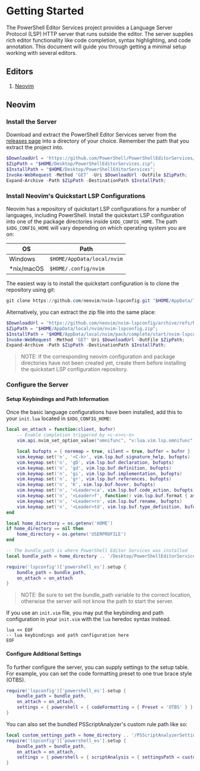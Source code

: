 # Getting Started
The PowerShell Editor Services project provides a Language Server Protocol (LSP)
HTTP server that runs outside the editor.  The server supplies rich editor
functionality like code completion, syntax highlighting, and code annotation.
This document will guide you through getting a minimal setup working with
several editors.

## Editors
1. [Neovim](#neovim)

## Neovim

### Install the Server
Download and extract the PowerShell Editor Services server from the
[releases page](https://github.com/PowerShell/PowerShellEditorServices/releases)
into a directory of your choice.  Remember the path that you extract the
project into.
```powershell
$DownloadUrl = 'https://github.com/PowerShell/PowerShellEditorServices/releases/latest/download/PowerShellEditorServices.zip';
$ZipPath = "$HOME/Desktop/PowerShellEditorServices.zip";
$InstallPath = "$HOME/Desktop/PowerShellEditorServices";
Invoke-WebRequest -Method 'GET' -Uri $DownloadUrl -OutFile $ZipPath;
Expand-Archive -Path $ZipPath -DestinationPath $InstallPath;
```

### Install Neovim's Quickstart LSP Configurations
Neovim has a repository of quickstart LSP configurations for a number of
languages, including PowerShell.  Install the quickstart LSP configuration into
one of the package directories inside `$XDG_CONFIG_HOME`.  The path
`$XDG_CONFIG_HOME` will vary depending on which operating system you are on:

| OS         | Path                       |
| ---------- | -------------------------- |
| Windows    | `$HOME/AppData/local/nvim` |
| *nix/macOS | `$HOME/.config/nvim`       |

The easiest way is to install the quickstart configuration is to clone the
repository using git:
```powershell
git clone https://github.com/neovim/nvim-lspconfig.git "$HOME/AppData/local/nvim/pack/complete/start/nvim-lspconfig"
```

Alternatively, you can extract the zip file into the same place:
```powershell
$DownloadUrl = 'https://github.com/neovim/nvim-lspconfig/archive/refs/heads/master.zip';
$ZipPath = "$HOME/AppData/local/nvim/nvim-lspconfig.zip";
$InstallPath = "$HOME/AppData/local/nvim/pack/complete/start/nvim-lspconfig";
Invoke-WebRequest -Method 'GET' Uri $DownloadUrl -OutFile $ZipPath;
Expand-Archive -Path $ZipPath -DestinationPath $InstallPath;
```

> NOTE: If the corresponding neovim configuration and package directories have
> not been created yet, create them before installing the quickstart LSP
> configuration repository.

### Configure the Server

#### Setup Keybindings and Path Information
Once the basic language configurations have been installed, add this to your
`init.lua` located in `$XDG_CONFIG_HOME`:
```lua
local on_attach = function(client, bufnr)
	-- Enable completion triggered by <c-x><c-o>
	vim.api.nvim_set_option_value("omnifunc", "v:lua.vim.lsp.omnifunc", { buf = bufnr })

	local bufopts = { noremap = true, silent = true, buffer = bufnr }
	vim.keymap.set('n', '<C-k>', vim.lsp.buf.signature_help, bufopts)
	vim.keymap.set('n', 'gD', vim.lsp.buf.declaration, bufopts)
	vim.keymap.set('n', 'gd', vim.lsp.buf.definition, bufopts)
	vim.keymap.set('n', 'gi', vim.lsp.buf.implementation, bufopts)
	vim.keymap.set('n', 'gr', vim.lsp.buf.references, bufopts)
	vim.keymap.set('n', 'K', vim.lsp.buf.hover, bufopts)
	vim.keymap.set('n', '<Leader>ca', vim.lsp.buf.code_action, bufopts)
	vim.keymap.set('n', '<Leader>f', function() vim.lsp.buf.format { async = true } end, bufopts)
	vim.keymap.set('n', '<Leader>rn', vim.lsp.buf.rename, bufopts)
	vim.keymap.set('n', '<Leader>td', vim.lsp.buf.type_definition, bufopts)
end

local home_directory = os.getenv('HOME')
if home_directory == nil then
    home_directory = os.getenv('USERPROFILE')
end

-- The bundle_path is where PowerShell Editor Services was installed
local bundle_path = home_directory .. '/Desktop/PowerShellEditorServices'

require('lspconfig')['powershell_es'].setup {
	bundle_path = bundle_path,
	on_attach = on_attach
}
```

> NOTE: Be sure to set the bundle_path variable to the correct location,
> otherwise the server will not know the path to start the server.

If you use an `init.vim` file, you may put the keybinding and path configuration
in your `init.vim` with the `lua` heredoc syntax instead.
```vim
lua << EOF
-- lua keybindings and path configuration here
EOF
```

#### Configure Additional Settings
To further configure the server, you can supply settings to the setup table.
For example, you can set the code formatting preset to one true brace style
(OTBS).
```lua
require('lspconfig')['powershell_es'].setup {
	bundle_path = bundle_path,
	on_attach = on_attach,
	settings = { powershell = { codeFormatting = { Preset = 'OTBS' } } }
}
```

You can also set the bundled PSScriptAnalyzer's custom rule path like so:
```lua
local custom_settings_path = home_directory .. '/PSScriptAnalyzerSettings.psd1'
require('lspconfig')['powershell_es'].setup {
	bundle_path = bundle_path,
	on_attach = on_attach,
	settings = { powershell = { scriptAnalysis = { settingsPath = custom_settings_path } } }
}
```
